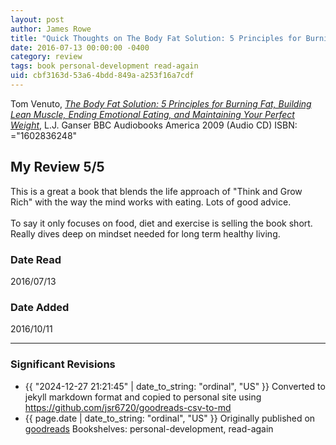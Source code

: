 ```yaml
---
layout: post
author: James Rowe
title: "Quick Thoughts on The Body Fat Solution: 5 Principles for Burning Fat, Building Lean Muscle, Ending Emotional Eating, and Maintaining Your Perfect Weight"
date: 2016-07-13 00:00:00 -0400
category: review
tags: book personal-development read-again
uid: cbf3163d-53a6-4bdd-849a-a253f16a7cdf
---
```


Tom Venuto, *[The Body Fat Solution: 5 Principles for Burning Fat, Building Lean Muscle, Ending Emotional Eating, and Maintaining Your Perfect Weight](https://www.goodreads.com/book/show/6153032)*, L.J. Ganser BBC Audiobooks America 2009 (Audio CD) ISBN: ="1602836248"

## My Review 5/5

This is a great a book that blends the life approach of "Think and Grow Rich" with the way the mind works with eating. Lots of good advice.<br/><br/>To say it only focuses on food, diet and exercise is selling the book short. Really dives deep on mindset needed for long term healthy living.

### Date Read
2016/07/13

### Date Added
2016/10/11

---

### Significant Revisions

- {{ "2024-12-27 21:21:45" | date_to_string: "ordinal", "US" }} Converted to jekyll markdown format and copied to personal site using <https://github.com/jsr6720/goodreads-csv-to-md>
- {{ page.date | date_to_string: "ordinal", "US" }} Originally published on [goodreads](https://www.goodreads.com) Bookshelves: personal-development, read-again